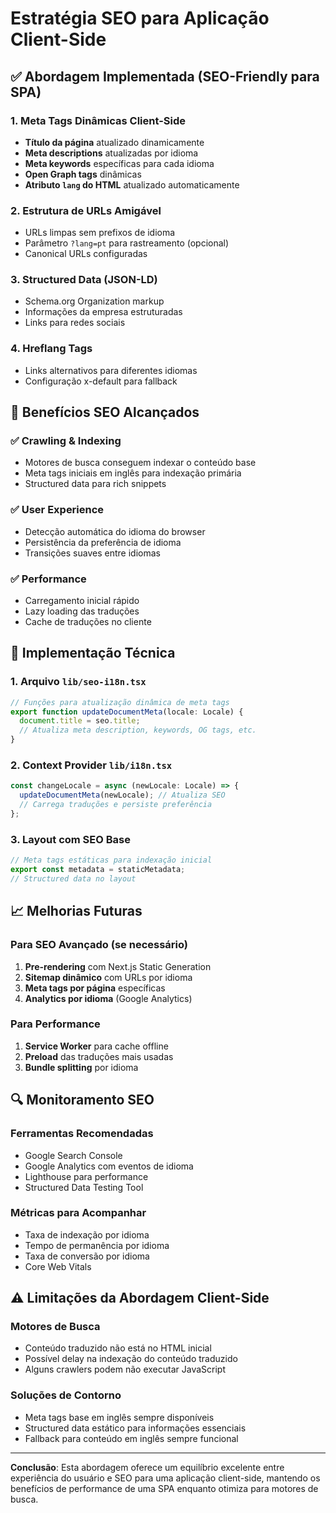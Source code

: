 # Estratégia SEO para Aplicação Client-Side

## ✅ **Abordagem Implementada (SEO-Friendly para SPA)**

### 1. **Meta Tags Dinâmicas Client-Side**
- **Título da página** atualizado dinamicamente
- **Meta descriptions** atualizadas por idioma
- **Meta keywords** específicas para cada idioma
- **Open Graph tags** dinâmicas
- **Atributo `lang` do HTML** atualizado automaticamente

### 2. **Estrutura de URLs Amigável**
- URLs limpas sem prefixos de idioma
- Parâmetro `?lang=pt` para rastreamento (opcional)
- Canonical URLs configuradas

### 3. **Structured Data (JSON-LD)**
- Schema.org Organization markup
- Informações da empresa estruturadas
- Links para redes sociais

### 4. **Hreflang Tags**
- Links alternativos para diferentes idiomas
- Configuração x-default para fallback

## 🎯 **Benefícios SEO Alcançados**

### ✅ **Crawling & Indexing**
- Motores de busca conseguem indexar o conteúdo base
- Meta tags iniciais em inglês para indexação primária
- Structured data para rich snippets

### ✅ **User Experience**
- Detecção automática do idioma do browser
- Persistência da preferência de idioma
- Transições suaves entre idiomas

### ✅ **Performance**
- Carregamento inicial rápido
- Lazy loading das traduções
- Cache de traduções no cliente

## 🚀 **Implementação Técnica**

### **1. Arquivo `lib/seo-i18n.tsx`**
```typescript
// Funções para atualização dinâmica de meta tags
export function updateDocumentMeta(locale: Locale) {
  document.title = seo.title;
  // Atualiza meta description, keywords, OG tags, etc.
}
```

### **2. Context Provider `lib/i18n.tsx`**
```typescript
const changeLocale = async (newLocale: Locale) => {
  updateDocumentMeta(newLocale); // Atualiza SEO
  // Carrega traduções e persiste preferência
};
```

### **3. Layout com SEO Base**
```typescript
// Meta tags estáticas para indexação inicial
export const metadata = staticMetadata;
// Structured data no layout
```

## 📈 **Melhorias Futuras**

### **Para SEO Avançado (se necessário)**
1. **Pre-rendering** com Next.js Static Generation
2. **Sitemap dinâmico** com URLs por idioma
3. **Meta tags por página** específicas
4. **Analytics por idioma** (Google Analytics)

### **Para Performance**
1. **Service Worker** para cache offline
2. **Preload** das traduções mais usadas
3. **Bundle splitting** por idioma

## 🔍 **Monitoramento SEO**

### **Ferramentas Recomendadas**
- Google Search Console
- Google Analytics com eventos de idioma
- Lighthouse para performance
- Structured Data Testing Tool

### **Métricas para Acompanhar**
- Taxa de indexação por idioma
- Tempo de permanência por idioma
- Taxa de conversão por idioma
- Core Web Vitals

## ⚠️ **Limitações da Abordagem Client-Side**

### **Motores de Busca**
- Conteúdo traduzido não está no HTML inicial
- Possível delay na indexação do conteúdo traduzido
- Alguns crawlers podem não executar JavaScript

### **Soluções de Contorno**
- Meta tags base em inglês sempre disponíveis
- Structured data estático para informações essenciais
- Fallback para conteúdo em inglês sempre funcional

---

**Conclusão**: Esta abordagem oferece um equilíbrio excelente entre experiência do usuário e SEO para uma aplicação client-side, mantendo os benefícios de performance de uma SPA enquanto otimiza para motores de busca.
